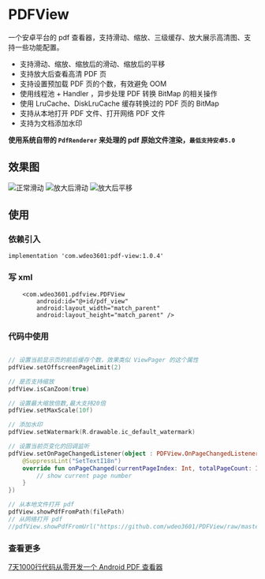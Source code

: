 # PDFView
一个安卓平台的 pdf 查看器，支持滑动、缩放、三级缓存、放大展示高清图、支持一些功能配置。
* 支持滑动、缩放、缩放后的滑动、缩放后的平移
* 支持放大后查看高清 PDF 页
* 支持设置预加载 PDF 页的个数，有效避免 OOM
* 使用线程池 + Handler ，异步处理 PDF 转换 BitMap 的相关操作
* 使用 LruCache、DiskLruCache 缓存转换过的 PDF 页的 BitMap
* 支持从本地打开 PDF 文件、打开网络 PDF 文件
* 支持为文档添加水印

**使用系统自带的 `PdfRenderer` 来处理的 pdf 原始文件渲染，`最低支持安卓5.0`**

## 效果图  
![正常滑动](https://github.com/wdeo3601/PDFView/blob/master/sample_1.gif)
![放大后滑动](https://github.com/wdeo3601/PDFView/blob/master/sample_2.gif)
![放大后平移](https://github.com/wdeo3601/PDFView/blob/master/sample_3.gif)

## 使用

### 依赖引入
```
implementation 'com.wdeo3601:pdf-view:1.0.4'
```

### 写 xml

```
    <com.wdeo3601.pdfview.PDFView
        android:id="@+id/pdf_view"
        android:layout_width="match_parent"
        android:layout_height="match_parent" />
```

### 代码中使用

```kotlin

// 设置当前显示页的前后缓存个数，效果类似 ViewPager 的这个属性
pdfView.setOffscreenPageLimit(2)

// 是否支持缩放
pdfView.isCanZoom(true)

// 设置最大缩放倍数,最大支持20倍
pdfView.setMaxScale(10f)

// 添加水印
pdfView.setWatermark(R.drawable.ic_default_watermark)

// 设置当前页变化的回调监听
pdfView.setOnPageChangedListener(object : PDFView.OnPageChangedListener {
    @SuppressLint("SetTextI18n")
    override fun onPageChanged(currentPageIndex: Int, totalPageCount: Int) {
        // show current page number
    }
})

// 从本地文件打开 pdf
pdfView.showPdfFromPath(filePath)
// 从网络打开 pdf
//pdfView.showPdfFromUrl("https://github.com/wdeo3601/PDFView/raw/master/sample.pdf")

```

### 查看更多

[7天1000行代码从零开发一个 Android PDF 查看器]()
